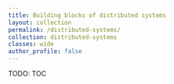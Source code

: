 ```yaml
---
title: Building blocks of distributed systems
layout: collection
permalink: /distributed-systems/
collection: distributed-systems
classes: wide
author_profile: false
---
```


TODO: TOC
